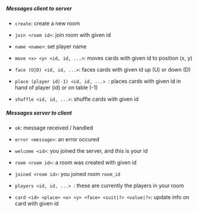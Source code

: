 ##### Messages client to server

- `create`: create a new room
- `join <room id>`: join room with given id
- `name <name>`: set player name



- `move <x> <y> <id, id, ...>`: moves cards with given id to position (x, y)
- `face (U|D) <id, id, ...>`: faces cards with given id up (U) or down (D)
- `place (player id|-1) <id, id, ...> `: places cards with given id in hand of player (id) or on table (-1)

- `shuffle <id, id, ...>`: shuffle cards with given id

##### Messages server to client

- `ok`: message received / handled
- `error <message>`: an error occured
- `welcome <id>`: you joined the server, and this is your id
- `room <room id>`: a room was created with given id
- `joined <room id>`: you joined room `room_id`

- `players <id, id, ...> `: these are currently the players in your room

- `card <id> <place> <x> <y> <face> <suit|?> <value|?>`: update info on card with given id

